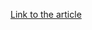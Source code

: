 [Link to the article](https://research.checkpoint.com/2024/16th-september-threat-intelligence-report/)

